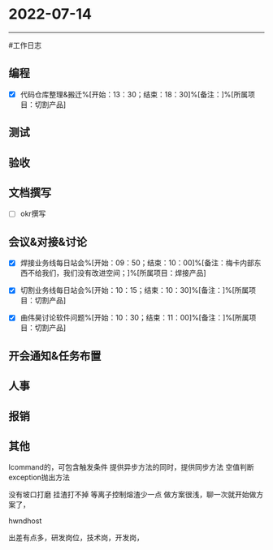 # 2022-07-14 

---

#工作日志

## 编程
- [x] 代码仓库整理&搬迁%[开始：13：30；结束：18：30]%[备注：]%[所属项目：切割产品]


## 测试



## 验收 



## 文档撰写 
- [ ] okr撰写


## 会议&对接&讨论
- [x] 焊接业务线每日站会%[开始：09：50；结束：10：00]%[备注：梅卡内部东西不给我们，我们没有改进空间；]%[所属项目：焊接产品]
- [x] 切割业务线每日站会%[开始：10：15；结束：10：30]%[备注：]%[所属项目：切割产品]
- [x] 曲伟昊讨论软件问题%[开始：10：30；结束：11：00]%[备注：]%[所属项目：切割产品]



## 开会通知&任务布置



## 人事



## 报销



## 其他

Icommand的，可包含触发条件
提供异步方法的同时，提供同步方法
空值判断
exception抛出方法


没有坡口打磨
挂渣打不掉
等离子控制熔渣少一点
做方案很浅，聊一次就开始做方案了，

hwndhost

出差有点多，研发岗位，技术岗，开发岗，

